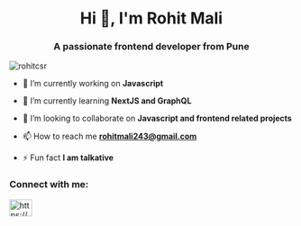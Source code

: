 <h1 align="center">Hi 👋, I'm Rohit Mali</h1>
<h3 align="center">A passionate frontend developer from Pune</h3>

<p align="left"> <img src="https://komarev.com/ghpvc/?username=rohitcsr&label=Profile%20views&color=0e75b6&style=flat" alt="rohitcsr" /> </p>

- 🔭 I’m currently working on **Javascript**

- 🌱 I’m currently learning **NextJS and GraphQL**

- 👯 I’m looking to collaborate on **Javascript and frontend related projects**

- 📫 How to reach me **rohitmali243@gmail.com**

- ⚡ Fun fact **I am talkative**

<h3 align="left">Connect with me:</h3>
<p align="left">
<a href="https://www.linkedin.com/in/rohitmali/" target="blank"><img align="center" src="https://raw.githubusercontent.com/rahuldkjain/github-profile-readme-generator/master/src/images/icons/Social/linked-in-alt.svg" alt="https://www.linkedin.com/in/rohitmali" height="30" width="40" /></a>
</p>
